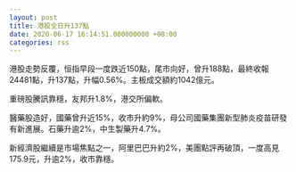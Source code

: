 ```yaml
---
layout: post
title: 港股全日升137點
date: 2020-06-17 16:14:51.000000000 +08:00
categories: rss
---
```


港股走勢反覆，恒指早段一度跌近150點，尾市向好，曾升188點，最終收報24481點，升137點，升幅0.56%。主板成交額約1042億元。

重磅股騰訊靠穩，友邦升1.8%，港交所偏軟。

醫藥股造好，國藥曾升近15%，收市升約9%，母公司國藥集團新型肺炎疫苗研發有新進展。石藥升逾2%，中生製藥升4.7%。

新經濟股繼續是市場焦點之一，阿里巴巴升約2%，美團點評再破頂，一度高見175.9元，升逾2%，收市靠穩。
